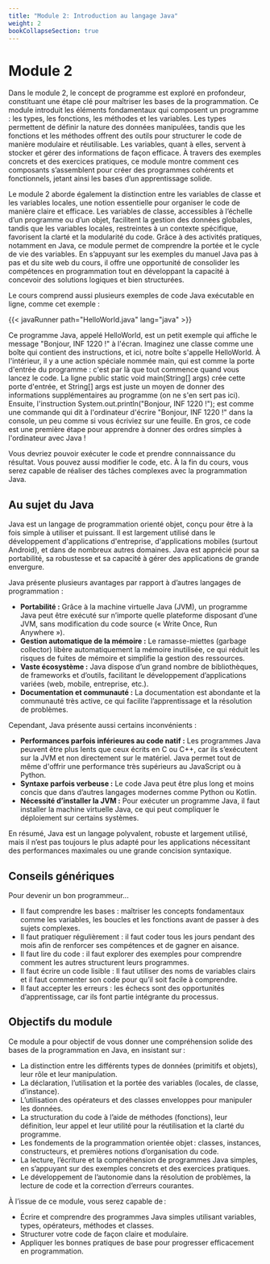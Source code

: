 ```yaml
---
title: "Module 2: Introduction au langage Java"
weight: 2
bookCollapseSection: true
---
```


# Module 2

Dans le module 2, le concept de programme est exploré en profondeur, constituant une étape clé pour maîtriser les bases de la programmation. Ce module introduit les éléments fondamentaux qui composent un programme : les types, les fonctions, les méthodes et les variables. Les types permettent de définir la nature des données manipulées, tandis que les fonctions et les méthodes offrent des outils pour structurer le code de manière modulaire et réutilisable. Les variables, quant à elles, servent à stocker et gérer des informations de façon efficace. À travers des exemples concrets et des exercices pratiques, ce module montre comment ces composants s’assemblent pour créer des programmes cohérents et fonctionnels, jetant ainsi les bases d’un apprentissage solide.

Le module 2 aborde également la distinction entre les variables de classe et les variables locales, une notion essentielle pour organiser le code de manière claire et efficace. Les variables de classe, accessibles à l’échelle d’un programme ou d’un objet, facilitent la gestion des données globales, tandis que les variables locales, restreintes à un contexte spécifique, favorisent la clarté et la modularité du code. Grâce à des activités pratiques, notamment en Java, ce module permet de comprendre la portée et le cycle de vie des variables. En s’appuyant sur les exemples du manuel Java pas à pas et du site web du cours, il offre une opportunité de consolider les compétences en programmation tout en développant la capacité à concevoir des solutions logiques et bien structurées.

Le cours comprend aussi plusieurs exemples de code Java exécutable en ligne, comme cet exemple&nbsp;:


{{< javaRunner path="HelloWorld.java" lang="java" >}}

Ce programme Java, appelé HelloWorld, est un petit exemple qui affiche le message "Bonjour, INF 1220&nbsp;!" à l'écran. Imaginez une classe comme une boîte qui contient des instructions, et ici, notre boîte s'appelle HelloWorld. À l'intérieur, il y a une action spéciale nommée main, qui est comme la porte d'entrée du programme : c'est par là que tout commence quand vous lancez le code. La ligne public static void main(String[] args) crée cette porte d'entrée, et String[] args est juste un moyen de donner des informations supplémentaires au programme (on ne s'en sert pas ici). Ensuite, l'instruction System.out.println("Bonjour, INF 1220&nbsp;!"); est comme une commande qui dit à l'ordinateur d'écrire "Bonjour, INF 1220&nbsp;!" dans la console, un peu comme si vous écriviez sur une feuille. En gros, ce code est une première étape pour apprendre à donner des ordres simples à l'ordinateur avec Java&nbsp;!

Vous devriez pouvoir exécuter le code et prendre connnaissance du résultat. Vous pouvez aussi 
modifier le code, etc. À la fin du cours, vous serez capable de réaliser des tâches complexes avec la programmation Java.

## Au sujet du Java

Java est un langage de programmation orienté objet, conçu pour être à la fois simple à utiliser et puissant. Il est largement utilisé dans le développement d'applications d'entreprise, d'applications mobiles (surtout Android), et dans de nombreux autres domaines. Java est apprécié pour sa portabilité, sa robustesse et sa capacité à gérer des applications de grande envergure.

Java présente plusieurs avantages par rapport à d’autres langages de programmation :

- **Portabilité :** Grâce à la machine virtuelle Java (JVM), un programme Java peut être exécuté sur n’importe quelle plateforme disposant d’une JVM, sans modification du code source (« Write Once, Run Anywhere »).
- **Gestion automatique de la mémoire :** Le ramasse-miettes (garbage collector) libère automatiquement la mémoire inutilisée, ce qui réduit les risques de fuites de mémoire et simplifie la gestion des ressources.
- **Vaste écosystème :** Java dispose d’un grand nombre de bibliothèques, de frameworks et d’outils, facilitant le développement d’applications variées (web, mobile, entreprise, etc.).
- **Documentation et communauté :** La documentation est abondante et la communauté très active, ce qui facilite l’apprentissage et la résolution de problèmes.

Cependant, Java présente aussi certains inconvénients :

- **Performances parfois inférieures au code natif :** Les programmes Java peuvent être plus lents que ceux écrits en C ou C++, car ils s’exécutent sur la JVM et non directement sur le matériel. Java permet tout de même d'offrir une performance très supérieurs au JavaScript ou à Python.
- **Syntaxe parfois verbeuse :** Le code Java peut être plus long et moins concis que dans d’autres langages modernes comme Python ou Kotlin.
- **Nécessité d’installer la JVM :** Pour exécuter un programme Java, il faut installer la machine virtuelle Java, ce qui peut compliquer le déploiement sur certains systèmes.

En résumé, Java est un langage polyvalent, robuste et largement utilisé, mais il n’est pas toujours le plus adapté pour les applications nécessitant des performances maximales ou une grande concision syntaxique.

## Conseils génériques

Pour devenir un bon programmeur...

- Il faut comprendre les bases : maîtriser les concepts fondamentaux comme les variables, les boucles et les fonctions avant de passer à des sujets complexes.
- Il faut pratiquer régulièrement : il faut coder tous les jours pendant des mois afin de renforcer ses compétences et de gagner en aisance.
- Il faut lire du code : il faut explorer des exemples pour comprendre comment les autres structurent leurs programmes.
- Il faut écrire un code lisible : Il faut utiliser des noms de variables clairs et il faut commenter son code pour qu’il soit facile à comprendre.
- Il faut accepter les erreurs : les échecs sont des opportunités d’apprentissage, car ils font partie intégrante du processus.

## Objectifs du module

Ce module a pour objectif de vous donner une compréhension solide des bases de la programmation en Java, en insistant sur :

- La distinction entre les différents types de données (primitifs et objets), leur rôle et leur manipulation.
- La déclaration, l’utilisation et la portée des variables (locales, de classe, d’instance).
- L’utilisation des opérateurs et des classes enveloppes pour manipuler les données.
- La structuration du code à l’aide de méthodes (fonctions), leur définition, leur appel et leur utilité pour la réutilisation et la clarté du programme.
- Les fondements de la programmation orientée objet : classes, instances, constructeurs, et premières notions d’organisation du code.
- La lecture, l’écriture et la compréhension de programmes Java simples, en s’appuyant sur des exemples concrets et des exercices pratiques.
- Le développement de l’autonomie dans la résolution de problèmes, la lecture de code et la correction d’erreurs courantes.

À l’issue de ce module, vous serez capable de :
- Écrire et comprendre des programmes Java simples utilisant variables, types, opérateurs, méthodes et classes.
- Structurer votre code de façon claire et modulaire.
- Appliquer les bonnes pratiques de base pour progresser efficacement en programmation.